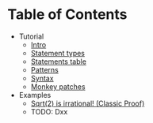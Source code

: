 # Table of Contents

* Tutorial
  * [Intro](Tutorial.md)
  * [Statement types](Tutorial.md#Statement-types)
  * [Statements table](Tutorial.md#Statements-table)
  * [Patterns](Tutorial.md#Patterns)
  * [Syntax](Tutorial.md#Syntax)
  * [Monkey patches](Tutorial.md#Monkey-patches)
* Examples
	* [Sqrt(2) is irrational! (Classic Proof)](Sqrt2.md)
	* TODO: Dxx
